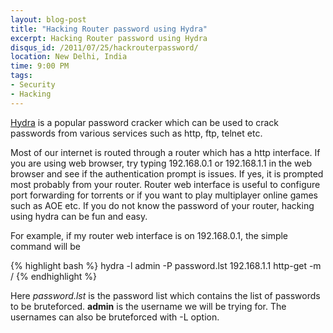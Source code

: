```yaml
---
layout: blog-post
title: "Hacking Router password using Hydra"
excerpt: Hacking Router password using Hydra
disqus_id: /2011/07/25/hackrouterpassword/
location: New Delhi, India
time: 9:00 PM
tags:
- Security
- Hacking
---
```




[Hydra](http://thc.org/thc-hydra/) is a popular password cracker which can be used to crack passwords from various services such as http, ftp, telnet etc.

Most of our internet is routed through a router which has a http interface. If you are using web browser, try typing 192.168.0.1 or 192.168.1.1 in the web browser
and see if the authentication prompt is issues. If yes, it is prompted most probably from your router. Router web interface is useful to configure port forwarding for torrents
or if you want to play multiplayer online games such as AOE etc. If you do not know the password of your router, hacking using hydra can be fun and easy. 

For example, if my router web interface is on 192.168.0.1, the simple command will be

{% highlight bash %}
hydra -l admin -P password.lst 192.168.1.1 http-get -m /
{% endhighlight %}

Here *password.lst* is the password list which contains the list of passwords to be bruteforced. **admin** is the username we will be trying for. The usernames can also be bruteforced with -L option.
